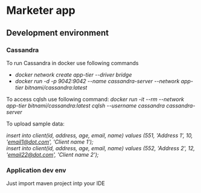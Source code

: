 # Marketer app
## Development environment
### Cassandra
To run Cassandra in docker use following commands

* _docker network create app-tier --driver bridge_
* _docker run -d -p 9042:9042 --name cassandra-server --network app-tier bitnami/cassandra:latest_

To access cqlsh use following command:
_docker run -it --rm --network app-tier bitnami/cassandra:latest cqlsh --username cassandra cassandra-server_

To upload sample data:

_insert into client(id, address, age, email, name) values (551, 'Address 1', 10, 'email1@dot.com', 'Client name 1'); <br>
insert into client(id, address, age, email, name) values (552, 'Address 2', 12, 'email22@dot.com', 'Client name 2');_

### Application dev env

Just import maven project intp your IDE  